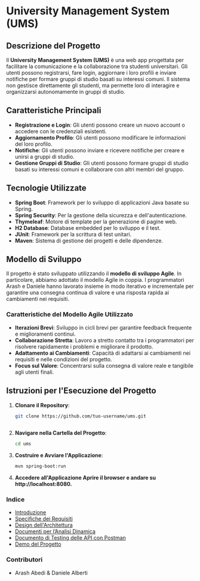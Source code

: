 # University Management System (UMS)

## Descrizione del Progetto

Il **University Management System (UMS)** è una web app progettata per facilitare la comunicazione e la collaborazione tra studenti universitari. Gli utenti possono registrarsi, fare login, aggiornare i loro profili e inviare notifiche per formare gruppi di studio basati su interessi comuni. Il sistema non gestisce direttamente gli studenti, ma permette loro di interagire e organizzarsi autonomamente in gruppi di studio.

## Caratteristiche Principali

- **Registrazione e Login**: Gli utenti possono creare un nuovo account o accedere con le credenziali esistenti.
- **Aggiornamento Profilo**: Gli utenti possono modificare le informazioni del loro profilo.
- **Notifiche**: Gli utenti possono inviare e ricevere notifiche per creare e unirsi a gruppi di studio.
- **Gestione Gruppi di Studio**: Gli utenti possono formare gruppi di studio basati su interessi comuni e collaborare con altri membri del gruppo.

## Tecnologie Utilizzate

- **Spring Boot**: Framework per lo sviluppo di applicazioni Java basate su Spring.
- **Spring Security**: Per la gestione della sicurezza e dell'autenticazione.
- **Thymeleaf**: Motore di template per la generazione di pagine web.
- **H2 Database**: Database embedded per lo sviluppo e il test.
- **JUnit**: Framework per la scrittura di test unitari.
- **Maven**: Sistema di gestione dei progetti e delle dipendenze.

## Modello di Sviluppo

Il progetto è stato sviluppato utilizzando il **modello di sviluppo Agile**. In particolare, abbiamo adottato il modello Agile in coppia. I programmatori Arash e Daniele hanno lavorato insieme in modo iterativo e incrementale per garantire una consegna continua di valore e una risposta rapida ai cambiamenti nei requisiti.

### Caratteristiche del Modello Agile Utilizzato

- **Iterazioni Brevi**: Sviluppo in cicli brevi per garantire feedback frequente e miglioramenti continui.
- **Collaborazione Stretta**: Lavoro a stretto contatto tra i programmatori per risolvere rapidamente i problemi e migliorare il prodotto.
- **Adattamento ai Cambiamenti**: Capacità di adattarsi ai cambiamenti nei requisiti e nelle condizioni del progetto.
- **Focus sul Valore**: Concentrarsi sulla consegna di valore reale e tangibile agli utenti finali.

## Istruzioni per l'Esecuzione del Progetto

1. **Clonare il Repository**:
   ```bash
   git clone https://github.com/tuo-username/ums.git
  
2. **Navigare nella Cartella del Progetto**:
   ```bash
   cd ums
4. **Costruire e Avviare l'Applicazione**:
   ```bash
   mvn spring-boot:run
5. **Accedere all'Applicazione Aprire il browser e andare su http://localhost:8080.**

### Indice

- [Introduzione](https://github.com/arashabe/ums/blob/main/Introduzione.md)
- [Specifiche dei Requisiti](https://github.com/arashabe/ums/blob/main/Documento%20di%20Specifica%20dei%20Requisiti%20Software.md)
- [Design dell'Architettura](https://github.com/arashabe/ums/blob/main/Documento%20di%20Design%20dell%E2%80%99Architettura%20Software.md)
- [Documenti per l’Analisi Dinamica](https://github.com/arashabe/ums/blob/main/Documenti%20per%20l%E2%80%99Analisi%20Dinamica%20Junit.md)
- [Documento di Testing delle API con Postman](https://github.com/arashabe/ums/blob/main/Documento%20di%20Testing%20delle%20API%20con%20Postman.md)
- [Demo del Progetto](https://github.com/arashabe/ums/blob/main/images/demo.md)

### Contributori

- Arash Abedi & Daniele Alberti 


   
